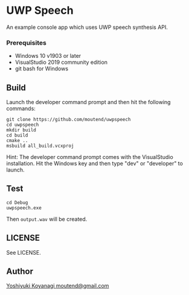 UWP Speech
==========

An example console app which uses UWP speech synthesis API.

### Prerequisites

- Windows 10 v1903 or later
- VisualStudio 2019 community edition
- git bash for Windows

## Build

Launch the developer command prompt and then hit the following commands:

```console
git clone https://github.com/moutend/uwpspeech
cd uwpspeech
mkdir build
cd build
cmake ..
msbuild all_build.vcxproj
```

Hint: The developer command prompt comes with the VisualStudio installation. Hit the Windows key and then type "dev" or "developer" to launch.

## Test

```console
cd Debug
uwpspeech.exe
```

Then `output.wav` will be created.

## LICENSE

See LICENSE.

## Author

[Yoshiyuki Koyanagi <moutend@gmail.com>](https://github.com/moutend)
